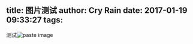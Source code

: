 title: 图片测试
author: Cry Rain
date: 2017-01-19 09:33:27
tags:
---
测试![paste image](http://od5y2z5kt.bkt.clouddn.com/pzpf9wtfftu0d236ac4ftmyypy)